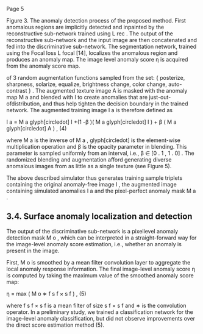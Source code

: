 Page 5

Figure 3. The anomaly detection process of the proposed method. First anomalous regions are implicitly detected and inpainted by the reconstructive sub-network trained using L rec . The output of the reconstructive sub-network and the input image are then concatenated and fed into the discriminative sub-network. The segmentation network, trained using the Focal loss L focal [14], localizes the anomalous region and produces an anomaly map. The image level anomaly score η is acquired from the anomaly score map.

<!-- image -->

of 3 random augmentation functions sampled from the set: { posterize, sharpness, solarize, equalize, brightness change, color change, auto-contrast } . The augmented texture image A is masked with the anomaly map M a and blended with I to create anomalies that are just-out-ofdistribution, and thus help tighten the decision boundary in the trained network. The augmented training image I a is therefore defined as

I a = M a glyph[circledot] I +(1 -β )( M a glyph[circledot] I ) + β ( M a glyph[circledot] A ) , (4)

where M a is the inverse of M a , glyph[circledot] is the element-wise multiplication operation and β is the opacity parameter in blending. This parameter is sampled uniformly from an interval, i.e., β ∈ [0 . 1 , 1 . 0] . The randomized blending and augmentation afford generating diverse anomalous images from as little as a single texture (see Figure 5).

The above described simulator thus generates training sample triplets containing the original anomaly-free image I , the augmented image containing simulated anomalies I a and the pixel-perfect anomaly mask M a .

## 3.4. Surface anomaly localization and detection

The output of the discriminative sub-network is a pixellevel anomaly detection mask M o , which can be interpreted in a straight-forward way for the image-level anomaly score estimation, i.e., whether an anomaly is present in the image.

First, M o is smoothed by a mean filter convolution layer to aggregate the local anomaly response information. The final image-level anomaly score η is computed by taking the maximum value of the smoothed anomaly score map:

η = max ( M o ∗ f s f × s f ) , (5)

where f s f × s f is a mean filter of size s f × s f and ∗ is the convolution operator. In a preliminary study, we trained a classification network for the image-level anomaly classification, but did not observe improvements over the direct score estimation method (5).